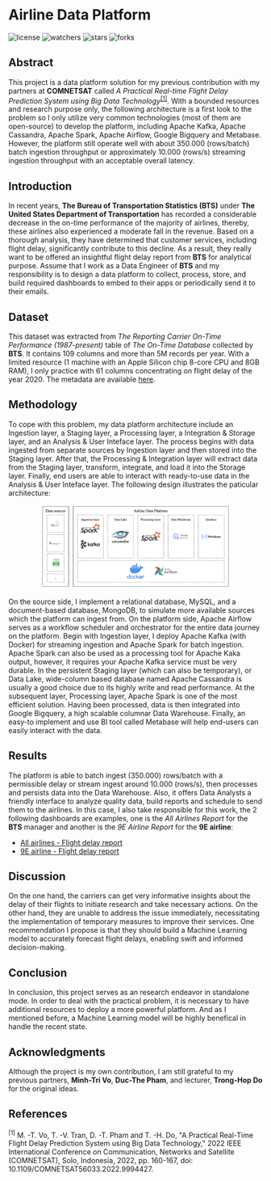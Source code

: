 # Airline Data Platform

![license](https://img.shields.io/github/license/nitsvutt/airline-data-platform)
![watchers](https://img.shields.io/github/watchers/nitsvutt/airline-data-platform)
![stars](https://img.shields.io/github/stars/nitsvutt/airline-data-platform)
![forks](https://img.shields.io/github/forks/nitsvutt/airline-data-platform)

## Abstract

This project is a data platform solution for my previous contribution with my partners at **COMNETSAT** called *A Practical Real-time Flight Delay Prediction System using Big Data Technology*<sup>[[1]](#references)</sup>. With a bounded resources and research purpose only, the following architecture is a first look to the problem so I only utilize very common technologies (most of them are open-source) to develop the platform, including Apache Kafka, Apache Cassandra, Apache Spark, Apache Airflow, Google Bigquery and Metabase. However, the platform still operate well with about 350.000 (rows/batch) batch ingestion throughput or approximately 10.000 (rows/s) streaming ingestion throughput with an acceptable overall latency.

## Introduction

In recent years, **The Bureau of Transportation Statistics (BTS)** under **The United States Department of Transportation** has recorded a considerable decrease in the on-time performance of the majority of airlines, thereby, these airlines also experienced a moderate fall in the revenue. Based on a thorough analysis, they have determined that customer services, including flight delay, significantly contribute to this decline. As a result, they really want to be offered an insightful flight delay report from **BTS** for analytical purpose. Assume that I work as a Data Engineer of **BTS** and my responsibility is to design a data platform to collect, process, store, and build required dashboards to embed to their apps or periodically send it to their emails.

## Dataset

This dataset was extracted from *The Reporting Carrier On-Time Performance (1987-present)* table of *The On-Time Database* collected by **BTS**. It contains 109 columns and more than 5M records per year. With a limited resource (1 machine with an Apple Silicon chip 8-core CPU and 8GB RAM), I only practice with 61 columns concentrating on flight delay of the year 2020. The metadata are available [here](https://github.com/nitsvutt/airline-data-platform/blob/main/extracted-data/metadata/metadata.html).

## Methodology

To cope with this problem, my data platform architecture include an Ingestion layer, a Staging layer, a Processing layer, a Integration & Storage layer, and an Analysis & User Inteface layer. The process begins with data ingested from separate sources by Ingestion layer and then stored into the Staging layer. After that, the Processing & Integration layer will extract data from the Staging layer, transform, integrate, and load it into the Storage layer. Finally, end users are able to interact with ready-to-use data in the Analysis & User Inteface layer. The following design illustrates the paticular architecture:

<p align="center">
  <img src="https://github.com/nitsvutt/airline-data-platform/blob/main/asset/architecture.png" width="75%" title="architecture" alt="architecture">
</p>

On the source side, I implement a relational database, MySQL, and a document-based database, MongoDB, to simulate more available sources which the platform can ingest from. On the platform side, Apache Airflow serves as a workflow scheduler and orchestrator for the entire data journey on the platform. Begin with Ingestion layer, I deploy Apache Kafka (with Docker) for streaming ingestion and Apache Spark for batch ingestion. Apache Spark can also be used as a processing tool for Apache Kaka output, however, it requires your Apache Kafka service must be very durable. In the persistent Staging layer (which can also be temporary), or Data Lake, wide-column based database named Apache Cassandra is usually a good choice due to its highly write and read performance. At the subsequent layer, Processing layer, Apache Spark is one of the most efficient solution. Having been processed, data is then integrated into Google Bigquery, a high scalable columnar Data Warehouse. Finally, an easy-to implement and use BI tool called Metabase will help end-users can easily interact with the data.

## Results

The platform is able to batch ingest (350.000) rows/batch with a permissible delay or stream ingest around 10.000 (rows/s), then processes and persists data into the Data Warehouse. Also, it offers Data Analysts a friendly interface to analyze quality data, build reports and schedule to send them to the airlines. In this case, I also take responsible for this work, the 2 following dashboards are examples, one is the *All Airlines Report* for the **BTS** manager and another is the *9E Airline Report* for the **9E airline**:
<ul>
  <li>
    <a href="https://www.youtube.com/embed/PNkLthUdQus?autoplay=1&loop=1&playlist=PNkLthUdQus">All airlines - Flight delay report</a>
  </li>
  <li>
    <a href="https://www.youtube.com/embed/SlJLrqRsKXs?autoplay=1&loop=1&playlist=SlJLrqRsKXs">9E airline - Flight delay report</a>
  </li>
</ul>

## Discussion

On the one hand, the carriers can get very informative insights about the delay of their flights to initiate research and take necessary actions. On the other hand, they are unable to address the issue immediately, necessitating the implementation of temporary measures to improve their services. One recommendation I propose is that they should build a Machine Learning model to accurately forecast flight delays, enabling swift and informed decision-making.

## Conclusion

In conclusion, this project serves as an research endeavor in standalone mode. In order to deal with the practical problem, it is necessary to have additional resources to deploy a more powerful platform. And as I mentioned before, a Machine Learning model will be highly benefical in handle the recent state.

## Acknowledgments

Although the project is my own contribution, I am still grateful to my previous partners, **Minh-Tri Vo**, **Duc-The Pham**, and lecturer, **Trong-Hop Do** for the original ideas.

## References

<sup>[1]</sup> M. -T. Vo, T. -V. Tran, D. -T. Pham and T. -H. Do, "A Practical Real-Time Flight Delay Prediction System using Big Data Technology," 2022 IEEE International Conference on Communication, Networks and Satellite (COMNETSAT), Solo, Indonesia, 2022, pp. 160-167, doi: 10.1109/COMNETSAT56033.2022.9994427.
